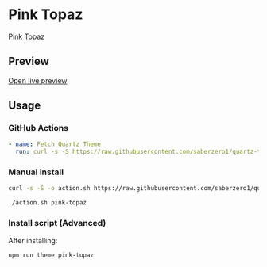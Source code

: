 # Pink Topaz

[Pink Topaz](#)

## Preview

[Open live preview](https://quartz-themes.github.io/pink-topaz/)

## Usage

### GitHub Actions

```yaml
- name: Fetch Quartz Theme
  run: curl -s -S https://raw.githubusercontent.com/saberzero1/quartz-themes/master/action.sh | bash -s -- pink-topaz
```

### Manual install

```bash
curl -s -S -o action.sh https://raw.githubusercontent.com/saberzero1/quartz-themes/master/action.sh

./action.sh pink-topaz
```

### Install script (Advanced)

After installing:

```bash
npm run theme pink-topaz
```
